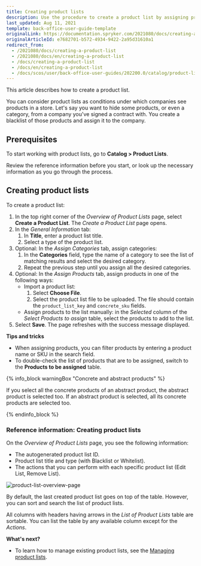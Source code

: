 ```yaml
---
title: Creating product lists
description: Use the procedure to create a product list by assigning products and selecting the category in the Back Office.
last_updated: Aug 11, 2021
template: back-office-user-guide-template
originalLink: https://documentation.spryker.com/2021080/docs/creating-a-product-list
originalArticleId: e7682701-b572-4934-9422-2a95d31610a1
redirect_from:
  - /2021080/docs/creating-a-product-list
  - /2021080/docs/en/creating-a-product-list
  - /docs/creating-a-product-list
  - /docs/en/creating-a-product-list
  - /docs/scos/user/back-office-user-guides/202200.0/catalog/product-lists/creating-product-lists.html
---
```


This article describes how to create a product list.

You can consider product lists as conditions under which companies see products in a store. Let's say you want to hide some products, or even a category, from a company you've signed a contract with. You create a blacklist of those products and assign it to the company.

## Prerequisites

To start working with product lists, go to **Catalog&nbsp;<span aria-label="and then">></span> Product Lists**.

Review the reference information before you start, or look up the necessary information as you go through the process.

## Creating product lists

To create a product list:

1. In the top right corner of the *Overview of Product Lists* page, select **Create a Product List**.
The *Create a Product List* page opens.
2. In the *General Information* tab:
    1. In **Title**, enter a product list title.
    2. Select a type of the product list.
3. Optional: In the *Assign Categories* tab, assign categories:
    1. In the **Categories** field, type the name of a category to see the list of matching results and select the desired category.
    2. Repeat the previous step until you assign all the desired categories.
4. Optional: In the *Assign Products* tab, assign products in one of the following ways:
    *  Import a product list:
        1. Select **Choose File**.
        2. Select the product list file to be uploaded. The file should contain the `product_list_key` and `concrete_sku` fields.
    *  Assign products to the list manually: in the *Selected* column of the *Select Products to assign* table, select the products to add to the list.
 5. Select **Save**. The page refreshes with the success message displayed.

**Tips and tricks**

* When assigning products, you can filter products by entering a product name or SKU in the search field.
* To double-check the list of products that are to be assigned, switch to the **Products to be assigned** table.

{% info_block warningBox "Concrete and abstract products" %}

If you select all the concrete products of an abstract product, the abstract product is selected too.
If an abstract product is selected, all its concrete products are selected too.

{% endinfo_block %}

### Reference information: Creating product lists

On the *Overview of Product Lists* page, you see the following information:

* The autogenerated product list ID.
* Product list title and type (with Blacklist or Whitelist).
* The actions that you can perform with each specific product list (Edit List, Remove List).

<div class="width-100">

![product-list-overview-page](https://spryker.s3.eu-central-1.amazonaws.com/docs/User+Guides/Back+Office+User+Guides/Products/Product+Lists/product-list-overview-page.png)

</div>

By default, the last created product list goes on top of the table. However, you can sort and search the list of product lists.

All columns with headers having arrows in the *List of Product Lists* table are sortable. You can list the table by any available column except for the _Actions_.

**What's next?**

* To learn how to manage existing product lists, see the [Managing product lists](/docs/scos/user/back-office-user-guides/{{page.version}}/catalog/product-lists/managing-product-lists.html).
